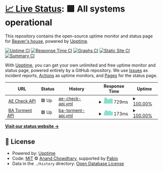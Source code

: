 # [📈 Live Status](https://status.haulrest.me): <!--live status--> **🟩 All systems operational**

This repository contains the open-source uptime monitor and status page for [Beaver's house](https://blog.haulrest.me/), powered by [Upptime](https://github.com/upptime/upptime).

[![Uptime CI](https://github.com/BeaverHouse/service-status/workflows/Uptime%20CI/badge.svg)](https://github.com/BeaverHouse/service-status/actions?query=workflow%3A%22Uptime+CI%22)
[![Response Time CI](https://github.com/BeaverHouse/service-status/workflows/Response%20Time%20CI/badge.svg)](https://github.com/BeaverHouse/service-status/actions?query=workflow%3A%22Response+Time+CI%22)
[![Graphs CI](https://github.com/BeaverHouse/service-status/workflows/Graphs%20CI/badge.svg)](https://github.com/BeaverHouse/service-status/actions?query=workflow%3A%22Graphs+CI%22)
[![Static Site CI](https://github.com/BeaverHouse/service-status/workflows/Static%20Site%20CI/badge.svg)](https://github.com/BeaverHouse/service-status/actions?query=workflow%3A%22Static+Site+CI%22)
[![Summary CI](https://github.com/BeaverHouse/service-status/workflows/Summary%20CI/badge.svg)](https://github.com/BeaverHouse/service-status/actions?query=workflow%3A%22Summary+CI%22)

With [Upptime](https://upptime.js.org), you can get your own unlimited and free uptime monitor and status page, powered entirely by a GitHub repository. We use [Issues](https://github.com/BeaverHouse/service-status/issues) as incident reports, [Actions](https://github.com/BeaverHouse/service-status/actions) as uptime monitors, and [Pages](https://status.haulrest.me) for the status page.

<!--start: status pages-->
<!-- This summary is generated by Upptime (https://github.com/upptime/upptime) -->
<!-- Do not edit this manually, your changes will be overwritten -->
<!-- prettier-ignore -->
| URL | Status | History | Response Time | Uptime |
| --- | ------ | ------- | ------------- | ------ |
| <img alt="" src="https://icons.duckduckgo.com/ip3/api.haulrest.me.ico" height="13"> [AE Check API](https://api.haulrest.me/aecheck/docs) | 🟩 Up | [ae-check-api.yml](https://github.com/BeaverHouse/service-status/commits/HEAD/history/ae-check-api.yml) | <details><summary><img alt="Response time graph" src="./graphs/ae-check-api/response-time-week.png" height="20"> 729ms</summary><br><a href="https://status.haulrest.me/history/ae-check-api"><img alt="Response time 717" src="https://img.shields.io/endpoint?url=https%3A%2F%2Fraw.githubusercontent.com%2FBeaverHouse%2Fservice-status%2FHEAD%2Fapi%2Fae-check-api%2Fresponse-time.json"></a><br><a href="https://status.haulrest.me/history/ae-check-api"><img alt="24-hour response time 687" src="https://img.shields.io/endpoint?url=https%3A%2F%2Fraw.githubusercontent.com%2FBeaverHouse%2Fservice-status%2FHEAD%2Fapi%2Fae-check-api%2Fresponse-time-day.json"></a><br><a href="https://status.haulrest.me/history/ae-check-api"><img alt="7-day response time 729" src="https://img.shields.io/endpoint?url=https%3A%2F%2Fraw.githubusercontent.com%2FBeaverHouse%2Fservice-status%2FHEAD%2Fapi%2Fae-check-api%2Fresponse-time-week.json"></a><br><a href="https://status.haulrest.me/history/ae-check-api"><img alt="30-day response time 717" src="https://img.shields.io/endpoint?url=https%3A%2F%2Fraw.githubusercontent.com%2FBeaverHouse%2Fservice-status%2FHEAD%2Fapi%2Fae-check-api%2Fresponse-time-month.json"></a><br><a href="https://status.haulrest.me/history/ae-check-api"><img alt="1-year response time 717" src="https://img.shields.io/endpoint?url=https%3A%2F%2Fraw.githubusercontent.com%2FBeaverHouse%2Fservice-status%2FHEAD%2Fapi%2Fae-check-api%2Fresponse-time-year.json"></a></details> | <details><summary><a href="https://status.haulrest.me/history/ae-check-api">100.00%</a></summary><a href="https://status.haulrest.me/history/ae-check-api"><img alt="All-time uptime 100.00%" src="https://img.shields.io/endpoint?url=https%3A%2F%2Fraw.githubusercontent.com%2FBeaverHouse%2Fservice-status%2FHEAD%2Fapi%2Fae-check-api%2Fuptime.json"></a><br><a href="https://status.haulrest.me/history/ae-check-api"><img alt="24-hour uptime 100.00%" src="https://img.shields.io/endpoint?url=https%3A%2F%2Fraw.githubusercontent.com%2FBeaverHouse%2Fservice-status%2FHEAD%2Fapi%2Fae-check-api%2Fuptime-day.json"></a><br><a href="https://status.haulrest.me/history/ae-check-api"><img alt="7-day uptime 100.00%" src="https://img.shields.io/endpoint?url=https%3A%2F%2Fraw.githubusercontent.com%2FBeaverHouse%2Fservice-status%2FHEAD%2Fapi%2Fae-check-api%2Fuptime-week.json"></a><br><a href="https://status.haulrest.me/history/ae-check-api"><img alt="30-day uptime 100.00%" src="https://img.shields.io/endpoint?url=https%3A%2F%2Fraw.githubusercontent.com%2FBeaverHouse%2Fservice-status%2FHEAD%2Fapi%2Fae-check-api%2Fuptime-month.json"></a><br><a href="https://status.haulrest.me/history/ae-check-api"><img alt="1-year uptime 100.00%" src="https://img.shields.io/endpoint?url=https%3A%2F%2Fraw.githubusercontent.com%2FBeaverHouse%2Fservice-status%2FHEAD%2Fapi%2Fae-check-api%2Fuptime-year.json"></a></details>
| <img alt="" src="https://icons.duckduckgo.com/ip3/api.haulrest.me.ico" height="13"> [BA Torment API](https://api.haulrest.me/ba-torment/) | 🟩 Up | [ba-torment-api.yml](https://github.com/BeaverHouse/service-status/commits/HEAD/history/ba-torment-api.yml) | <details><summary><img alt="Response time graph" src="./graphs/ba-torment-api/response-time-week.png" height="20"> 173ms</summary><br><a href="https://status.haulrest.me/history/ba-torment-api"><img alt="Response time 181" src="https://img.shields.io/endpoint?url=https%3A%2F%2Fraw.githubusercontent.com%2FBeaverHouse%2Fservice-status%2FHEAD%2Fapi%2Fba-torment-api%2Fresponse-time.json"></a><br><a href="https://status.haulrest.me/history/ba-torment-api"><img alt="24-hour response time 147" src="https://img.shields.io/endpoint?url=https%3A%2F%2Fraw.githubusercontent.com%2FBeaverHouse%2Fservice-status%2FHEAD%2Fapi%2Fba-torment-api%2Fresponse-time-day.json"></a><br><a href="https://status.haulrest.me/history/ba-torment-api"><img alt="7-day response time 173" src="https://img.shields.io/endpoint?url=https%3A%2F%2Fraw.githubusercontent.com%2FBeaverHouse%2Fservice-status%2FHEAD%2Fapi%2Fba-torment-api%2Fresponse-time-week.json"></a><br><a href="https://status.haulrest.me/history/ba-torment-api"><img alt="30-day response time 181" src="https://img.shields.io/endpoint?url=https%3A%2F%2Fraw.githubusercontent.com%2FBeaverHouse%2Fservice-status%2FHEAD%2Fapi%2Fba-torment-api%2Fresponse-time-month.json"></a><br><a href="https://status.haulrest.me/history/ba-torment-api"><img alt="1-year response time 181" src="https://img.shields.io/endpoint?url=https%3A%2F%2Fraw.githubusercontent.com%2FBeaverHouse%2Fservice-status%2FHEAD%2Fapi%2Fba-torment-api%2Fresponse-time-year.json"></a></details> | <details><summary><a href="https://status.haulrest.me/history/ba-torment-api">100.00%</a></summary><a href="https://status.haulrest.me/history/ba-torment-api"><img alt="All-time uptime 100.00%" src="https://img.shields.io/endpoint?url=https%3A%2F%2Fraw.githubusercontent.com%2FBeaverHouse%2Fservice-status%2FHEAD%2Fapi%2Fba-torment-api%2Fuptime.json"></a><br><a href="https://status.haulrest.me/history/ba-torment-api"><img alt="24-hour uptime 100.00%" src="https://img.shields.io/endpoint?url=https%3A%2F%2Fraw.githubusercontent.com%2FBeaverHouse%2Fservice-status%2FHEAD%2Fapi%2Fba-torment-api%2Fuptime-day.json"></a><br><a href="https://status.haulrest.me/history/ba-torment-api"><img alt="7-day uptime 100.00%" src="https://img.shields.io/endpoint?url=https%3A%2F%2Fraw.githubusercontent.com%2FBeaverHouse%2Fservice-status%2FHEAD%2Fapi%2Fba-torment-api%2Fuptime-week.json"></a><br><a href="https://status.haulrest.me/history/ba-torment-api"><img alt="30-day uptime 100.00%" src="https://img.shields.io/endpoint?url=https%3A%2F%2Fraw.githubusercontent.com%2FBeaverHouse%2Fservice-status%2FHEAD%2Fapi%2Fba-torment-api%2Fuptime-month.json"></a><br><a href="https://status.haulrest.me/history/ba-torment-api"><img alt="1-year uptime 100.00%" src="https://img.shields.io/endpoint?url=https%3A%2F%2Fraw.githubusercontent.com%2FBeaverHouse%2Fservice-status%2FHEAD%2Fapi%2Fba-torment-api%2Fuptime-year.json"></a></details>

<!--end: status pages-->

[**Visit our status website →**](https://status.haulrest.me)

## 📄 License

- Powered by: [Upptime](https://github.com/upptime/upptime)
- Code: [MIT](./LICENSE) © [Anand Chowdhary](https://anandchowdhary.com), supported by [Pabio](https://pabio.com)
- Data in the `./history` directory: [Open Database License](https://opendatacommons.org/licenses/odbl/1-0/)

